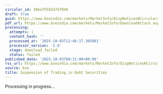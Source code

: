 ```yaml
---
circular_id: 38ba75582d7d7049
draft: true
guid: https://www.bseindia.com/markets/MarketInfo/DispNoticesNCirculars.aspx?Noticeid={E2F3F166-C490-4D53-B155-CDB4F815E583}&noticeno=20251003-17&dt=10/03/2025&icount=17&totcount=34&flag=0
pdf_url: https://www.bseindia.com/markets/MarketInfo/DownloadAttach.aspx?id=20251003-17&attachedId=
processing:
  attempts: 1
  content_hash: ''
  processed_at: '2025-10-03T12:46:17.305081'
  processor_version: '2.0'
  stage: download_failed
  status: failed
published_date: '2025-10-03T09:31:00+00:00'
rss_url: https://www.bseindia.com/markets/MarketInfo/DispNoticesNCirculars.aspx?Noticeid={E2F3F166-C490-4D53-B155-CDB4F815E583}&noticeno=20251003-17&dt=10/03/2025&icount=17&totcount=34&flag=0
source: bse
title: Suspension of Trading in Debt Securities
---
```


Processing in progress...